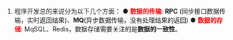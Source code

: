 1. 程序开发总的来说分为以下几个方面： ●<font color=red> **数据的传输**</font>: **RPC** (同步接口数据传输，实时返回结果)、**MQ**(异步数据传输，没有处理结果的返回)
   ● <font color=red>**数据的存储**</font>: MqSQL、Redis，数据存储需要关注的是**数据的一致性**。
